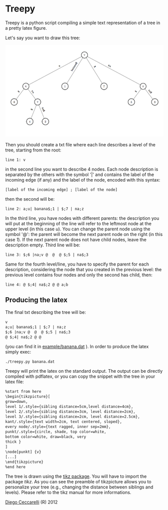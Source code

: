 # Treepy #

Treepy is a python script compiling a simple text representation of a tree in a 
pretty latex figure.

Let's say you want to draw this tree:


![Banana tree](https://github.com/diegoceccarelli/treepy/raw/master/examples/banana.png)

Then you should create a txt file where each line describes a level of the tree, starting 
from the root:

	line 1: v

in the second line you want to describe 4 nodes. Each node description is separated by the others
with the symbol '|' and contains the label of the incoming edge (if any) and the label of the node,
encoded with this syntax: 
	
	[label of the incoming edge] ; [label of the node]

then the second will be: 
	
	line 2: a;u| banana$;1 | $;7 | na;z
	
In the third line, you have nodes with different parents: the description you will put at the
beginning of the line will refer to the leftmost node at the upper level (in this case *u*). You can change the parent node using
the symbol '@': the parent will become the next parent node on the right (in this case *1*). If the next parent node does not 
have child nodes, leave the description empty.
Third line will be: 
	
	line 3: $;6	|na;v @  @  @ $;5 | na$;3

Same for the fourth level/line, you have to specify the parent for each description, considering the node that you 
created in the previous level: the previous level contains four nodes and only the second has child, then:

	line 4: @ $;4| na$;2 @ @ a;b

## Producing the latex ##

The final txt describing the tree will be: 

	v
	a;u| banana$;1 | $;7 | na;z
	$;6	|na;v @  @  @ $;5 | na$;3 
	@ $;4| na$;2 @ @ 

(you can find it in [example/banana.dat](https://github.com/diegoceccarelli/treepy/raw/master/examples/banana.dat) ). 
In order to produce the latex simply exec:

	./treepy.py banana.dat

Treepy will print the latex on the standard output. The output can be directly compiled with pdflatex, 
or you can copy the snippet with the tree in your latex file:

	%start from here
	\begin{tikzpicture}[
	grow=down,
	level 1/.style={sibling distance=5cm,level distance=4cm},
	level 2/.style={sibling distance=3cm, level distance=2cm},
	level 3/.style={sibling distance=2cm, level distance=2.5cm},
	kant/.style={text width=2cm, text centered, sloped},
	every node/.style={text ragged, inner sep=2mm},
	punkt/.style={circle, shade, top color=white,
	bottom color=white, draw=black, very
	thick }
	]
	\node[punkt] {v} 
	[...]
	\end{tikzpicture}
	%end here
	
The tree is drawn using the [tikz package](http://www.texample.net/tikz/). 
You will have to import the package *tikz*.
As you can see the preamble of tikzpicture allows you to personalize your tree
(e.g., changing the distance between siblings and levels). Please refer to the tikz 
manual for more informations. 

[Diego Ceccarelli](http://www.di.unipi.it/~ceccarel) (R) 2012


	